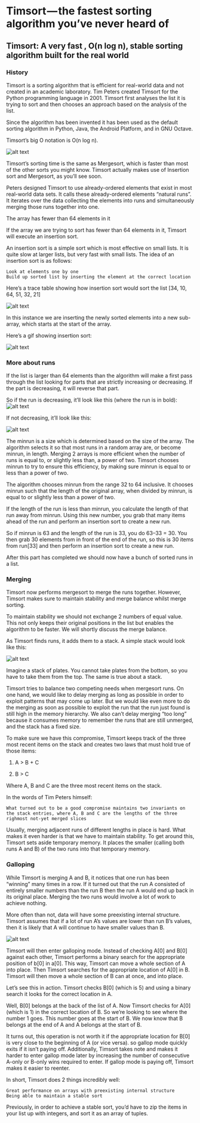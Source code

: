# Timsort — the fastest sorting algorithm you’ve never heard of

## Timsort: A very fast , O(n log n), stable sorting algorithm built for the real world

### History
Timsort is a sorting algorithm that is efficient for real-world data and not created in an academic laboratory. Tim Peters created Timsort for the Python programming language in 2001. Timsort first analyses the list it is trying to sort and then chooses an approach based on the analysis of the list.

Since the algorithm has been invented it has been used as the default sorting algorithm in Python, Java, the Android Platform, and in GNU Octave.

Timsort’s big O notation is O(n log n).

![alt text](https://cdn-images-1.medium.com/max/1600/1*1CkG3c4mZGswDShAV9eHbQ.png)

Timsort’s sorting time is the same as Mergesort, which is faster than most of the other sorts you might know. Timsort actually makes use of Insertion sort and Mergesort, as you’ll see soon.

Peters designed Timsort to use already-ordered elements that exist in most real-world data sets. It calls these already-ordered elements “natural runs”. It iterates over the data collecting the elements into runs and simultaneously merging those runs together into one.

The array has fewer than 64 elements in it

If the array we are trying to sort has fewer than 64 elements in it, Timsort will execute an insertion sort.

An insertion sort is a simple sort which is most effective on small lists. It is quite slow at larger lists, but very fast with small lists. The idea of an insertion sort is as follows:

    Look at elements one by one
    Build up sorted list by inserting the element at the correct location

Here’s a trace table showing how insertion sort would sort the list [34, 10, 64, 51, 32, 21]

![alt text](https://cdn-images-1.medium.com/max/1600/1*3bMtqGONwfRvPMvVf8zfJQ.png)

In this instance we are inserting the newly sorted elements into a new sub-array, which starts at the start of the array.

Here’s a gif showing insertion sort:

![alt text](https://cdn-images-1.medium.com/max/1600/0*I8VlK7-Zh-2btQP4.gif)

### More about runs

If the list is larger than 64 elements than the algorithm will make a first pass through the list looking for parts that are strictly increasing or decreasing. If the part is decreasing, it will reverse that part.

So if the run is decreasing, it’ll look like this (where the run is in bold):
![alt text](https://cdn-images-1.medium.com/max/1600/1*LWJSZ8DHZ2DNF8aeVyGpig.png)

If not decreasing, it’ll look like this:

![alt text](https://cdn-images-1.medium.com/max/1600/1*r96puBtKKiF6-Rj3DKjOUA.png)

The minrun is a size which is determined based on the size of the array. The algorithm selects it so that most runs in a random array are, or become minrun, in length. Merging 2 arrays is more efficient when the number of runs is equal to, or slightly less than, a power of two. Timsort chooses minrun to try to ensure this efficiency, by making sure minrun is equal to or less than a power of two.

The algorithm chooses minrun from the range 32 to 64 inclusive. It chooses minrun such that the length of the original array, when divided by minrun, is equal to or slightly less than a power of two.

If the length of the run is less than minrun, you calculate the length of that run away from minrun. Using this new number, you grab that many items ahead of the run and perform an insertion sort to create a new run.

So if minrun is 63 and the length of the run is 33, you do 63–33 = 30. You then grab 30 elements from in front of the end of the run, so this is 30 items from run[33] and then perform an insertion sort to create a new run.

After this part has completed we should now have a bunch of sorted runs in a list.

### Merging

Timsort now performs mergesort to merge the runs together. However, Timsort makes sure to maintain stability and merge balance whilst merge sorting.

To maintain stability we should not exchange 2 numbers of equal value. This not only keeps their original positions in the list but enables the algorithm to be faster. We will shortly discuss the merge balance.

As Timsort finds runs, it adds them to a stack. A simple stack would look like this:

![alt text](https://cdn-images-1.medium.com/max/1600/1*sJ4GSPsTvUdIYQIR2pbKig.png)

Imagine a stack of plates. You cannot take plates from the bottom, so you have to take them from the top. The same is true about a stack.

Timsort tries to balance two competing needs when mergesort runs. On one hand, we would like to delay merging as long as possible in order to exploit patterns that may come up later. But we would like even more to do the merging as soon as possible to exploit the run that the run just found is still high in the memory hierarchy. We also can’t delay merging “too long” because it consumes memory to remember the runs that are still unmerged, and the stack has a fixed size.

To make sure we have this compromise, Timsort keeps track of the three most recent items on the stack and creates two laws that must hold true of those items:

1. A > B + C

2. B > C

Where A, B and C are the three most recent items on the stack.

In the words of Tim Peters himself:

    What turned out to be a good compromise maintains two invariants on the stack entries, where A, B and C are the lengths of the three righmost not-yet merged slices

Usually, merging adjacent runs of different lengths in place is hard. What makes it even harder is that we have to maintain stability. To get around this, Timsort sets aside temporary memory. It places the smaller (calling both runs A and B) of the two runs into that temporary memory.

### Galloping

While Timsort is merging A and B, it notices that one run has been “winning” many times in a row. If it turned out that the run A consisted of entirely smaller numbers than the run B then the run A would end up back in its original place. Merging the two runs would involve a lot of work to achieve nothing.

More often than not, data will have some preexisting internal structure. Timsort assumes that if a lot of run A’s values are lower than run B’s values, then it is likely that A will continue to have smaller values than B.

![alt text](https://cdn-images-1.medium.com/max/1600/1*giTGeRv08yzrchIlkHu48A.png)

Timsort will then enter galloping mode. Instead of checking A[0] and B[0] against each other, Timsort performs a binary search for the appropriate position of b[0] in a[0]. This way, Timsort can move a whole section of A into place. Then Timsort searches for the appropriate location of A[0] in B. Timsort will then move a whole section of B can at once, and into place.

Let’s see this in action. Timsort checks B[0] (which is 5) and using a binary search it looks for the correct location in A.

Well, B[0] belongs at the back of the list of A. Now Timsort checks for A[0] (which is 1) in the correct location of B. So we’re looking to see where the number 1 goes. This number goes at the start of B. We now know that B belongs at the end of A and A belongs at the start of B.

It turns out, this operation is not worth it if the appropriate location for B[0] is very close to the beginning of A (or vice versa). so gallop mode quickly exits if it isn’t paying off. Additionally, Timsort takes note and makes it harder to enter gallop mode later by increasing the number of consecutive A-only or B-only wins required to enter. If gallop mode is paying off, Timsort makes it easier to reenter.

In short, Timsort does 2 things incredibly well:

    Great performance on arrays with preexisting internal structure
    Being able to maintain a stable sort

Previously, in order to achieve a stable sort, you’d have to zip the items in your list up with integers, and sort it as an array of tuples.
